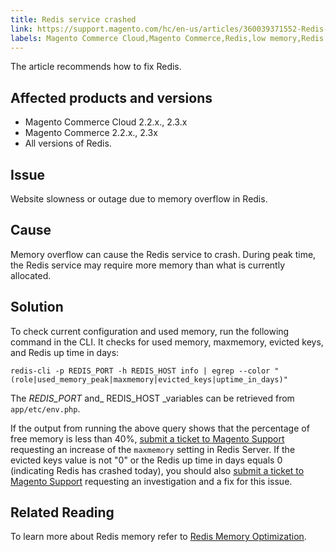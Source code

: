 ```yaml
---
title: Redis service crashed
link: https://support.magento.com/hc/en-us/articles/360039371552-Redis-service-crashed
labels: Magento Commerce Cloud,Magento Commerce,Redis,low memory,Redis crashed,2.3.x,2.2.x,how to,overflow
---
```


The article recommends how to fix Redis.

## Affected products and versions

* Magento Commerce Cloud 2.2.x., 2.3.x
* Magento Commerce 2.2.x., 2.3x
* All versions of Redis.

## Issue

Website slowness or outage due to memory overflow in Redis.

## Cause

Memory overflow can cause the Redis service to crash. During peak time, the Redis service may require more memory than what is currently allocated.

## Solution

To check current configuration and used memory, run the following command in the CLI. It checks for used memory, maxmemory, evicted keys, and Redis up time in days:

<pre class="line-numbers"><code class="language-clike">redis-cli -p REDIS_PORT -h REDIS_HOST info | egrep --color "(role|used_memory_peak|maxmemory|evicted_keys|uptime_in_days)"</code></pre>

The _REDIS\_PORT_ and_ REDIS\_HOST _variables can be retrieved from `` app/etc/env.php ``.

If the output from running the above query shows that the percentage of free memory is less than 40%, [submit a ticket to Magento Support](https://support.magento.com/hc/en-us/articles/360019088251) requesting an increase of the `` maxmemory `` setting in Redis Server. If the evicted keys value is not "0" or the Redis up time in days equals 0 (indicating Redis has crashed today), you should also [submit a ticket to Magento Support](https://support.magento.com/hc/en-us/articles/360019088251) requesting an investigation and a fix for this issue.

## Related Reading

To learn more about Redis memory refer to [Redis Memory Optimization](https://redis.io/topics/memory-optimization).